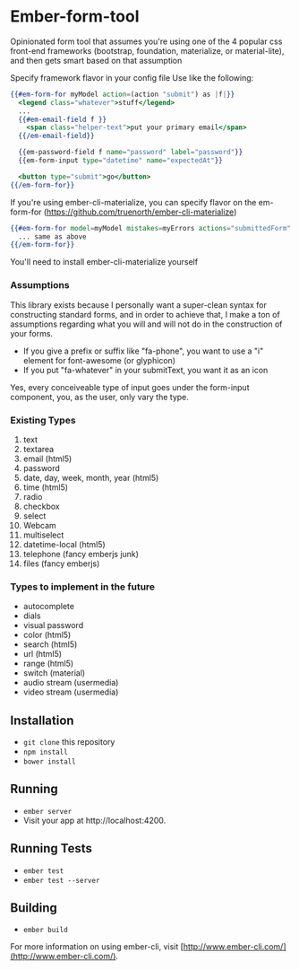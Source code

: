 # Ember-form-tool

Opinionated form tool that assumes you're using one of the 4 popular css front-end frameworks (bootstrap, foundation, materialize, or material-lite), and then gets smart based on that assumption

Specify framework flavor in your config file
Use like the following:

```handlebars
{{#em-form-for myModel action=(action "submit") as |f|}}
  <legend class="whatever">stuff</legend>
  ...
  {{#em-email-field f }}
    <span class="helper-text">put your primary email</span>
  {{/em-email-field}}

  {{em-password-field f name="password" label="password"}}
  {{em-form-input type="datetime" name="expectedAt"}}

  <button type="submit">go</button>
{{/em-form-for}}
```

If you're using ember-cli-materialize, you can specify flavor on the em-form-for (https://github.com/truenorth/ember-cli-materialize)
```handlebars
{{#em-form-for model=myModel mistakes=myErrors actions="submittedForm" flavor="materialize"}}
  ... same as above
{{/em-form-for}}
```
You'll need to install ember-cli-materialize yourself
### Assumptions

This library exists because I personally want a super-clean syntax for constructing standard forms, and in order to achieve that, I make a ton of assumptions regarding what you will and will not do in the construction of your forms.

- If you give a prefix or suffix like "fa-phone", you want to use a "i" element for font-awesome (or glyphicon)
- If you put "fa-whatever" in your submitText, you want it as an icon

Yes, every conceiveable type of input goes under the form-input component, you, as the user, only vary the type.

### Existing Types ###
1. text
2. textarea
3. email (html5)
4. password
5. date, day, week, month, year (html5)
6. time (html5)
7. radio
8. checkbox
9. select
10. Webcam
11. multiselect
12. datetime-local (html5)
13. telephone (fancy emberjs junk)
14. files (fancy emberjs)

### Types to implement in the future
- autocomplete
- dials
- visual password
- color (html5)
- search (html5)
- url (html5)
- range (html5)
- switch (material)
- audio stream (usermedia)
- video stream (usermedia)


## Installation

* `git clone` this repository
* `npm install`
* `bower install`

## Running

* `ember server`
* Visit your app at http://localhost:4200.

## Running Tests

* `ember test`
* `ember test --server`

## Building

* `ember build`

For more information on using ember-cli, visit [http://www.ember-cli.com/](http://www.ember-cli.com/).
